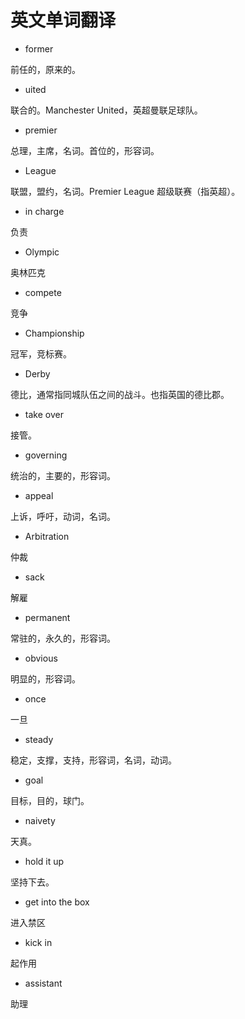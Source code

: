 # 英文单词翻译

* former

前任的，原来的。

* uited

联合的。Manchester United，英超曼联足球队。

* premier

总理，主席，名词。首位的，形容词。

* League

联盟，盟约，名词。Premier League 超级联赛（指英超）。

* in charge

负责

* Olympic

奥林匹克

* compete

竞争

* Championship

冠军，竞标赛。

* Derby

德比，通常指同城队伍之间的战斗。也指英国的德比郡。

* take over

接管。

* governing

统治的，主要的，形容词。

* appeal

上诉，呼吁，动词，名词。

* Arbitration

仲裁

* sack

解雇

* permanent

常驻的，永久的，形容词。

* obvious

明显的，形容词。

* once

一旦

* steady

稳定，支撑，支持，形容词，名词，动词。

* goal

目标，目的，球门。

* naivety

天真。

* hold it up

坚持下去。

* get into the box

进入禁区

* kick in

起作用

* assistant

助理

